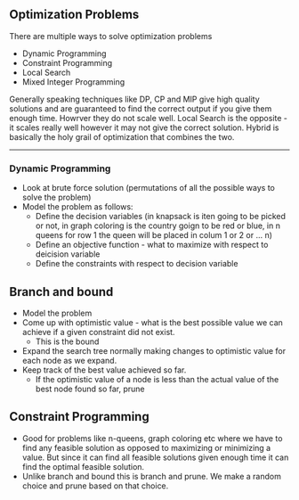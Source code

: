 

## Optimization Problems

There are multiple ways to solve optimization problems

- Dynamic Programming
- Constraint Programming
- Local Search
- Mixed Integer Programming

Generally speaking techniques like DP, CP and MIP give high quality solutions and are guaranteed to find the correct output if you give them enough time. Howrver they do not scale well. Local Search is the opposite - it scales really well however it may not give the correct solution. Hybrid is basically the holy grail of optimization that combines the two.

---------------------------------------------

### Dynamic Programming

- Look at brute force solution (permutations of all the possible ways to solve the problem)
- Model the problem as follows:
  - Define the decision variables (in knapsack is iten going to be picked or not, in graph coloring is the country goign to be red or blue, in n queens for row 1 the queen will be placed in colum 1 or 2 or ... n)
  - Define an objective function - what to maximize with respect to deicision variable
  - Define the constraints with respect to decision variable
  
## Branch and bound

- Model the problem
- Come up with optimistic value - what is the best possible value we can achieve if a given constraint did not exist.
  - This is the bound
- Expand the search tree normally making changes to optimistic value for each node as we expand.
- Keep track of the best value achieved so far.
  - If the optimistic value of a node is less than the actual value of the best node found so far, prune

## Constraint Programming

- Good for problems like n-queens, graph coloring etc where we have to find any feasible solution as opposed to maximizing or minimizing a value. But since it can find all feasible solutions given enough time it can find the optimal feasible solution.
- Unlike branch and bound this is branch and prune. We make a random choice and prune based on that choice.
  
